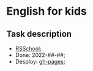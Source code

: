 # English for kids

## Task description
- [RSSchool](https://github.com/rolling-scopes-school/js-fe-course-en/blob/main/tasks/angular/project-management-system.md);
- Done: 2022-##-##;
- Desploy: [gh-pages](https://emp74ark.github.io/project-management-system);